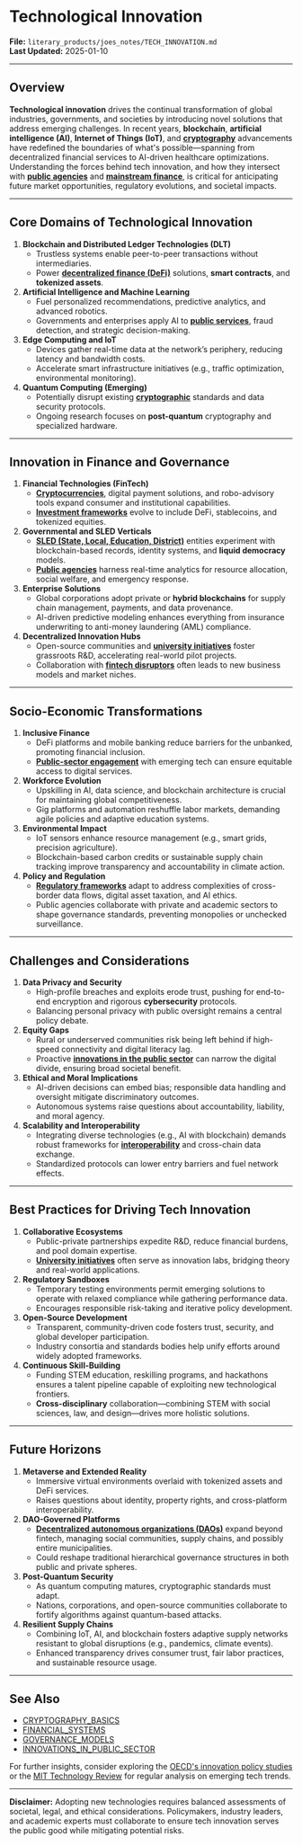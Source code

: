 # Technological Innovation

**File:** `literary_products/joes_notes/TECH_INNOVATION.md`\
**Last Updated:** 2025-01-10

***

## Overview

**Technological innovation** drives the continual transformation of global industries, governments, and societies by introducing novel solutions that address emerging challenges. In recent years, **blockchain**, **artificial intelligence (AI)**, **Internet of Things (IoT)**, and [**cryptography**](../CRYPTO/CRYPTOGRPAHY_BASICS_.MD) advancements have redefined the boundaries of what's possible—spanning from decentralized financial services to AI-driven healthcare optimizations. Understanding the forces behind tech innovation, and how they intersect with [**public agencies**](../misc/public_agencies.md) and [**mainstream finance**](../MAINSTREAM_FINANCE.md), is critical for anticipating future market opportunities, regulatory evolutions, and societal impacts.

***

## Core Domains of Technological Innovation

1. **Blockchain and Distributed Ledger Technologies (DLT)**
   * Trustless systems enable peer-to-peer transactions without intermediaries.
   * Power [**decentralized finance (DeFi)**](../CRYPTO/DEFI_INTRO.md) solutions, **smart contracts**, and **tokenized assets**.
2. **Artificial Intelligence and Machine Learning**
   * Fuel personalized recommendations, predictive analytics, and advanced robotics.
   * Governments and enterprises apply AI to [**public services**](../misc/public_services.md), fraud detection, and strategic decision-making.
3. **Edge Computing and IoT**
   * Devices gather real-time data at the network’s periphery, reducing latency and bandwidth costs.
   * Accelerate smart infrastructure initiatives (e.g., traffic optimization, environmental monitoring).
4. **Quantum Computing (Emerging)**
   * Potentially disrupt existing [**cryptographic**](../CRYPTO/CRYPTOGRPAHY_BASICS_.MD) standards and data security protocols.
   * Ongoing research focuses on **post-quantum** cryptography and specialized hardware.

***

## Innovation in Finance and Governance

1. **Financial Technologies (FinTech)**
   * [**Cryptocurrencies**](../CRYPTO/CRYPTOCURRENCIES.MD), digital payment solutions, and robo-advisory tools expand consumer and institutional capabilities.
   * [**Investment frameworks**](financial_institutions.md) evolve to include DeFi, stablecoins, and tokenized equities.
2. **Governmental and SLED Verticals**
   * [**SLED (State, Local, Education, District)**](../misc/sled_vertices.md) entities experiment with blockchain-based records, identity systems, and **liquid democracy** models.
   * [**Public agencies**](../misc/public_agencies.md) harness real-time analytics for resource allocation, social welfare, and emergency response.
3. **Enterprise Solutions**
   * Global corporations adopt private or **hybrid blockchains** for supply chain management, payments, and data provenance.
   * AI-driven predictive modeling enhances everything from insurance underwriting to anti-money laundering (AML) compliance.
4. **Decentralized Innovation Hubs**
   * Open-source communities and [**university initiatives**](../misc/university_initiatives.md) foster grassroots R\&D, accelerating real-world pilot projects.
   * Collaboration with [**fintech disruptors**](../FINTECH_INNOVATORS.md) often leads to new business models and market niches.

***

## Socio-Economic Transformations

1. **Inclusive Finance**
   * DeFi platforms and mobile banking reduce barriers for the unbanked, promoting financial inclusion.
   * [**Public-sector engagement**](../governance/public_sector_engagement.md) with emerging tech can ensure equitable access to digital services.
2. **Workforce Evolution**
   * Upskilling in AI, data science, and blockchain architecture is crucial for maintaining global competitiveness.
   * Gig platforms and automation reshuffle labor markets, demanding agile policies and adaptive education systems.
3. **Environmental Impact**
   * IoT sensors enhance resource management (e.g., smart grids, precision agriculture).
   * Blockchain-based carbon credits or sustainable supply chain tracking improve transparency and accountability in climate action.
4. **Policy and Regulation**
   * [**Regulatory frameworks**](../governance/regulatory_frameworks.md) adapt to address complexities of cross-border data flows, digital asset taxation, and AI ethics.
   * Public agencies collaborate with private and academic sectors to shape governance standards, preventing monopolies or unchecked surveillance.

***

## Challenges and Considerations

1. **Data Privacy and Security**
   * High-profile breaches and exploits erode trust, pushing for end-to-end encryption and rigorous **cybersecurity** protocols.
   * Balancing personal privacy with public oversight remains a central policy debate.
2. **Equity Gaps**
   * Rural or underserved communities risk being left behind if high-speed connectivity and digital literacy lag.
   * Proactive [**innovations in the public sector**](innovations_in_public_sector.md) can narrow the digital divide, ensuring broad societal benefit.
3. **Ethical and Moral Implications**
   * AI-driven decisions can embed bias; responsible data handling and oversight mitigate discriminatory outcomes.
   * Autonomous systems raise questions about accountability, liability, and moral agency.
4. **Scalability and Interoperability**
   * Integrating diverse technologies (e.g., AI with blockchain) demands robust frameworks for [**interoperability**](../BLOCKCHAIN_INTEROPERABILITY.md) and cross-chain data exchange.
   * Standardized protocols can lower entry barriers and fuel network effects.

***

## Best Practices for Driving Tech Innovation

1. **Collaborative Ecosystems**
   * Public-private partnerships expedite R\&D, reduce financial burdens, and pool domain expertise.
   * [**University initiatives**](../misc/university_initiatives.md) often serve as innovation labs, bridging theory and real-world applications.
2. **Regulatory Sandboxes**
   * Temporary testing environments permit emerging solutions to operate with relaxed compliance while gathering performance data.
   * Encourages responsible risk-taking and iterative policy development.
3. **Open-Source Development**
   * Transparent, community-driven code fosters trust, security, and global developer participation.
   * Industry consortia and standards bodies help unify efforts around widely adopted frameworks.
4. **Continuous Skill-Building**
   * Funding STEM education, reskilling programs, and hackathons ensures a talent pipeline capable of exploiting new technological frontiers.
   * **Cross-disciplinary** collaboration—combining STEM with social sciences, law, and design—drives more holistic solutions.

***

## Future Horizons

1. **Metaverse and Extended Reality**
   * Immersive virtual environments overlaid with tokenized assets and DeFi services.
   * Raises questions about identity, property rights, and cross-platform interoperability.
2. **DAO-Governed Platforms**
   * [**Decentralized autonomous organizations (DAOs)**](../AI/governance_models.md#decentralized-autonomous-organizations-daos) expand beyond fintech, managing social communities, supply chains, and possibly entire municipalities.
   * Could reshape traditional hierarchical governance structures in both public and private spheres.
3. **Post-Quantum Security**
   * As quantum computing matures, cryptographic standards must adapt.
   * Nations, corporations, and open-source communities collaborate to fortify algorithms against quantum-based attacks.
4. **Resilient Supply Chains**
   * Combining IoT, AI, and blockchain fosters adaptive supply networks resistant to global disruptions (e.g., pandemics, climate events).
   * Enhanced transparency drives consumer trust, fair labor practices, and sustainable resource usage.

***

## See Also

* [CRYPTOGRAPHY\_BASICS](../CRYPTO/CRYPTOGRPAHY_BASICS_.MD)
* [FINANCIAL\_SYSTEMS](financial_systems.md)
* [GOVERNANCE\_MODELS](../AI/governance_models.md)
* [INNOVATIONS\_IN\_PUBLIC\_SECTOR](innovations_in_public_sector.md)

For further insights, consider exploring the [OECD's innovation policy studies](https://www.oecd.org/innovation/) or the [MIT Technology Review](https://www.technologyreview.com/) for regular analysis on emerging tech trends.

***

**Disclaimer:** Adopting new technologies requires balanced assessments of societal, legal, and ethical considerations. Policymakers, industry leaders, and academic experts must collaborate to ensure tech innovation serves the public good while mitigating potential risks.
